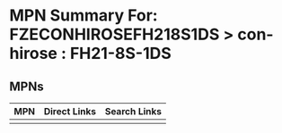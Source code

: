 



# MPN Summary For: FZECONHIROSEFH218S1DS > con-hirose : FH21-8S-1DS

## MPNs
  

|MPN|Direct Links|Search Links|
| :--- | :--- | :--- |
||||
